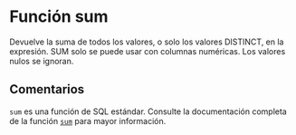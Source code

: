 ﻿---
SidebarGroup: "s"
Autogenerated: true
---

# Función  sum

Devuelve la suma de todos los valores, o solo los valores DISTINCT, en la expresión. SUM solo se puede usar con columnas numéricas. Los valores nulos se ignoran.

## Comentarios 

`sum` es una función de SQL estándar. Consulte la documentación completa de la función [`sum`](https://learn.microsoft.com/es-es/sql/t-sql/functions/sum-transact-sql) para mayor información.
